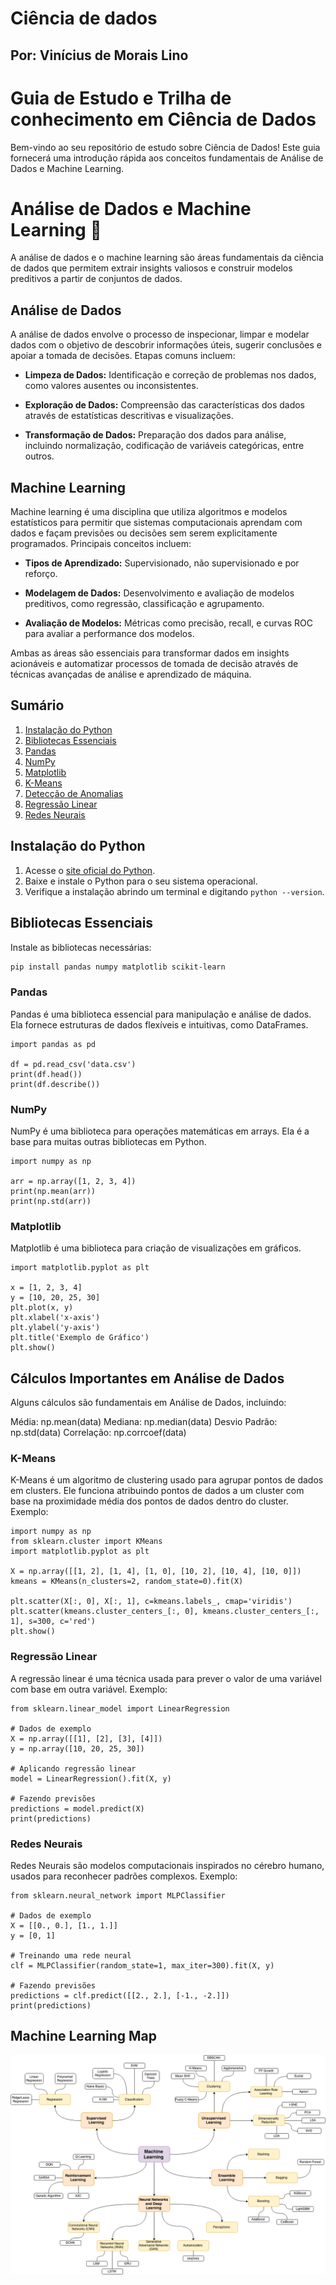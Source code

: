 # Ciência de dados
## Por: Vinícius de Morais Lino
# Guia de Estudo e Trilha de conhecimento em Ciência de Dados

Bem-vindo ao seu repositório de estudo sobre Ciência de Dados! Este guia fornecerá uma introdução rápida aos conceitos fundamentais de Análise de Dados e Machine Learning.

# Análise de Dados e Machine Learning 🤖

A análise de dados e o machine learning são áreas fundamentais da ciência de dados que permitem extrair insights valiosos e construir modelos preditivos a partir de conjuntos de dados.

## Análise de Dados

A análise de dados envolve o processo de inspecionar, limpar e modelar dados com o objetivo de descobrir informações úteis, sugerir conclusões e apoiar a tomada de decisões. Etapas comuns incluem:

- **Limpeza de Dados:** Identificação e correção de problemas nos dados, como valores ausentes ou inconsistentes.
  
- **Exploração de Dados:** Compreensão das características dos dados através de estatísticas descritivas e visualizações.

- **Transformação de Dados:** Preparação dos dados para análise, incluindo normalização, codificação de variáveis categóricas, entre outros.

## Machine Learning

Machine learning é uma disciplina que utiliza algoritmos e modelos estatísticos para permitir que sistemas computacionais aprendam com dados e façam previsões ou decisões sem serem explicitamente programados. Principais conceitos incluem:

- **Tipos de Aprendizado:** Supervisionado, não supervisionado e por reforço.
  
- **Modelagem de Dados:** Desenvolvimento e avaliação de modelos preditivos, como regressão, classificação e agrupamento.

- **Avaliação de Modelos:** Métricas como precisão, recall, e curvas ROC para avaliar a performance dos modelos.

Ambas as áreas são essenciais para transformar dados em insights acionáveis e automatizar processos de tomada de decisão através de técnicas avançadas de análise e aprendizado de máquina.

## Sumário

1. [Instalação do Python](#instalação-do-python)
2. [Bibliotecas Essenciais](#bibliotecas-essenciais)
3. [Pandas](#pandas)
4. [NumPy](#numpy)
5. [Matplotlib](#matplotlib)
6. [K-Means](#k-means)
7. [Detecção de Anomalias](#detecção-de-anomalias)
8. [Regressão Linear](#regressão-linear)
9. [Redes Neurais](#redes-neurais)

## Instalação do Python

1. Acesse o [site oficial do Python](https://www.python.org/).
2. Baixe e instale o Python para o seu sistema operacional.
3. Verifique a instalação abrindo um terminal e digitando `python --version`.

## Bibliotecas Essenciais

Instale as bibliotecas necessárias:

```bash
pip install pandas numpy matplotlib scikit-learn
```


### Pandas
Pandas é uma biblioteca essencial para manipulação e análise de dados. Ela fornece estruturas de dados flexíveis e intuitivas, como DataFrames.
```
import pandas as pd

df = pd.read_csv('data.csv')
print(df.head())
print(df.describe())
```

### NumPy
NumPy é uma biblioteca para operações matemáticas em arrays. Ela é a base para muitas outras bibliotecas em Python.
```
import numpy as np

arr = np.array([1, 2, 3, 4])
print(np.mean(arr))
print(np.std(arr))

```

### Matplotlib
Matplotlib é uma biblioteca para criação de visualizações em gráficos.
```
import matplotlib.pyplot as plt

x = [1, 2, 3, 4]
y = [10, 20, 25, 30]
plt.plot(x, y)
plt.xlabel('x-axis')
plt.ylabel('y-axis')
plt.title('Exemplo de Gráfico')
plt.show()

```
## Cálculos Importantes em Análise de Dados
Alguns cálculos são fundamentais em Análise de Dados, incluindo:

Média: np.mean(data)
Mediana: np.median(data)
Desvio Padrão: np.std(data)
Correlação: np.corrcoef(data)


### K-Means
K-Means é um algoritmo de clustering usado para agrupar pontos de dados em clusters. Ele funciona atribuindo pontos de dados a um cluster com base na proximidade média dos pontos de dados dentro do cluster. Exemplo:
```
import numpy as np
from sklearn.cluster import KMeans
import matplotlib.pyplot as plt

X = np.array([[1, 2], [1, 4], [1, 0], [10, 2], [10, 4], [10, 0]])
kmeans = KMeans(n_clusters=2, random_state=0).fit(X)

plt.scatter(X[:, 0], X[:, 1], c=kmeans.labels_, cmap='viridis')
plt.scatter(kmeans.cluster_centers_[:, 0], kmeans.cluster_centers_[:, 1], s=300, c='red')
plt.show()

```

### Regressão Linear
A regressão linear é uma técnica usada para prever o valor de uma variável com base em outra variável. Exemplo:

```
from sklearn.linear_model import LinearRegression

# Dados de exemplo
X = np.array([[1], [2], [3], [4]])
y = np.array([10, 20, 25, 30])

# Aplicando regressão linear
model = LinearRegression().fit(X, y)

# Fazendo previsões
predictions = model.predict(X)
print(predictions)

```


### Redes Neurais
Redes Neurais são modelos computacionais inspirados no cérebro humano, usados para reconhecer padrões complexos. Exemplo:

```
from sklearn.neural_network import MLPClassifier

# Dados de exemplo
X = [[0., 0.], [1., 1.]]
y = [0, 1]

# Treinando uma rede neural
clf = MLPClassifier(random_state=1, max_iter=300).fit(X, y)

# Fazendo previsões
predictions = clf.predict([[2., 2.], [-1., -2.]])
print(predictions)

```

## Machine Learning Map

![Machine Learning Map](images/machine-learning-map.png)
